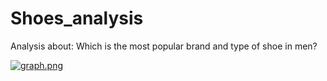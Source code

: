 # Shoes_analysis
Analysis about: Which is the most popular brand and type of shoe in men?


[![graph.png](https://i.postimg.cc/5yHSBfVM/graph.png)](https://postimg.cc/gLWhdFjM)
